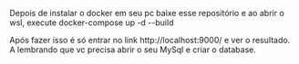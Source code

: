 Depois de instalar o docker em seu pc baixe esse repositório e ao abrir o wsl, execute docker-compose up -d --build

Após fazer isso é só entrar no link http://localhost:9000/ e ver o resultado. A lembrando que vc precisa abrir o seu MySql e criar o database.